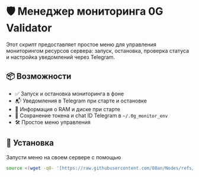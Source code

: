 # 🛡️ Менеджер мониторинга 0G Validator

Этот скрипт предоставляет простое меню для управления мониторингом ресурсов сервера: запуск, остановка, проверка статуса и настройка уведомлений через Telegram.

## 📦 Возможности

- ✅ Запуск и остановка мониторинга в фоне
- 📬 Уведомления в Telegram при старте и остановке
- 🧠 Информация о RAM и диске при старте
- 💾 Сохранение токена и chat ID Telegram в `~/.0g_monitor_env`
- 🛠 Простое меню управления

## 🔧 Установка

Запусти меню на своем сервере с помощью
```bash
source <(wget -qO- '[https://raw.githubusercontent.com/80an/Nodes/refs/heads/main/0g/menu.sh](https://raw.githubusercontent.com/80an/Nodes/refs/heads/main/!tools/monitor_resources.sh)')
